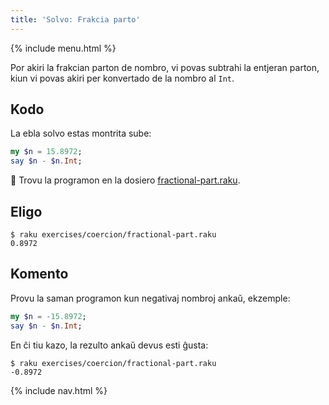 ```yaml
---
title: 'Solvo: Frakcia parto'
---
```


{% include menu.html %}

Por akiri la frakcian parton de nombro, vi povas subtrahi la entjeran parton, kiun vi povas akiri per konvertado de la nombro al `Int`.

## Kodo

La ebla solvo estas montrita sube:

```raku
my $n = 15.8972;
say $n - $n.Int;
```

🦋 Trovu la programon en la dosiero [fractional-part.raku](https://github.com/ash/raku-course/blob/master/exercises/coercion/fractional-part.raku).

## Eligo

```console
$ raku exercises/coercion/fractional-part.raku
0.8972
```

## Komento

Provu la saman programon kun negativaj nombroj ankaŭ, ekzemple:

```raku
my $n = -15.8972;
say $n - $n.Int;
```

En ĉi tiu kazo, la rezulto ankaŭ devus esti ĝusta:

```console
$ raku exercises/coercion/fractional-part.raku
-0.8972
```

{% include nav.html %}